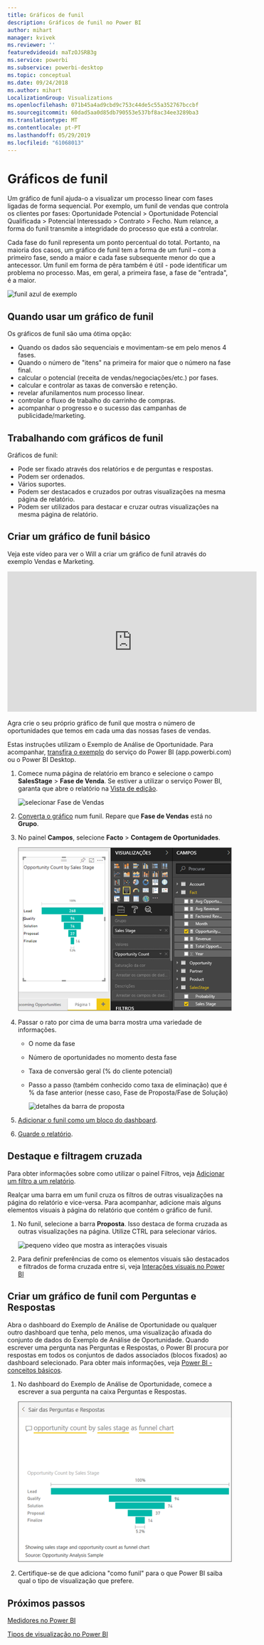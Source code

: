```yaml
---
title: Gráficos de funil
description: Gráficos de funil no Power BI
author: mihart
manager: kvivek
ms.reviewer: ''
featuredvideoid: maTzOJSRB3g
ms.service: powerbi
ms.subservice: powerbi-desktop
ms.topic: conceptual
ms.date: 09/24/2018
ms.author: mihart
LocalizationGroup: Visualizations
ms.openlocfilehash: 071b45a4ad9cbd9c753c44de5c55a352767bccbf
ms.sourcegitcommit: 60dad5aa0d85db790553e537bf8ac34ee3289ba3
ms.translationtype: MT
ms.contentlocale: pt-PT
ms.lasthandoff: 05/29/2019
ms.locfileid: "61068013"
---
```

# <a name="funnel-charts"></a>Gráficos de funil
Um gráfico de funil ajuda-o a visualizar um processo linear com fases ligadas de forma sequencial. Por exemplo, um funil de vendas que controla os clientes por fases: Oportunidade Potencial \> Oportunidade Potencial Qualificada \> Potencial Interessado \> Contrato \> Fecho.  Num relance, a forma do funil transmite a integridade do processo que está a controlar.

Cada fase do funil representa um ponto percentual do total. Portanto, na maioria dos casos, um gráfico de funil tem a forma de um funil – com a primeiro fase, sendo a maior e cada fase subsequente menor do que a antecessor.  Um funil em forma de pêra também é útil - pode identificar um problema no processo.  Mas, em geral, a primeira fase, a fase de "entrada", é a maior.

![funil azul de exemplo](media/power-bi-visualization-funnel-charts/funnelplain.png)

## <a name="when-to-use-a-funnel-chart"></a>Quando usar um gráfico de funil
Os gráficos de funil são uma ótima opção:

* Quando os dados são sequenciais e movimentam-se em pelo menos 4 fases.
* Quando o número de "itens" na primeira for maior que o número na fase final.
* calcular o potencial (receita de vendas/negociações/etc.) por fases.
* calcular e controlar as taxas de conversão e retenção.
* revelar afunilamentos num processo linear.
* controlar o fluxo de trabalho do carrinho de compras.
* acompanhar o progresso e o sucesso das campanhas de publicidade/marketing.

## <a name="working-with-funnel-charts"></a>Trabalhando com gráficos de funil
Gráficos de funil:

* Pode ser fixado através dos relatórios e de perguntas e respostas.
* Podem ser ordenados.
* Vários suportes.
* Podem ser destacados e cruzados por outras visualizações na mesma página de relatório.
* Podem ser utilizados para destacar e cruzar outras visualizações na mesma página de relatório.

## <a name="create-a-basic-funnel-chart"></a>Criar um gráfico de funil básico
Veja este vídeo para ver o Will a criar um gráfico de funil através do exemplo Vendas e Marketing.

<iframe width="560" height="315" src="https://www.youtube.com/embed/qKRZPBnaUXM" frameborder="0" allow="autoplay; encrypted-media" allowfullscreen></iframe>


Agra crie o seu próprio gráfico de funil que mostra o número de oportunidades que temos em cada uma das nossas fases de vendas.

Estas instruções utilizam o Exemplo de Análise de Oportunidade. Para acompanhar, [transfira o exemplo](../sample-datasets.md) do serviço do Power BI (app.powerbi.com) ou o Power BI Desktop.   

1. Comece numa página de relatório em branco e selecione o campo **SalesStage** \> **Fase de Venda**. Se estiver a utilizar o serviço Power BI, garanta que abre o relatório na [Vista de edição](../service-interact-with-a-report-in-editing-view.md).
   
    ![selecionar Fase de Vendas](media/power-bi-visualization-funnel-charts/funnelselectfield_new.png)
2. [Converta o gráfico](power-bi-report-change-visualization-type.md) num funil. Repare que **Fase de Vendas** está no **Grupo**. 
3. No painel **Campos**, selecione **Facto** \> **Contagem de Oportunidades**.
   
    ![criação do gráfico de funil](media/power-bi-visualization-funnel-charts/power-bi-funnel.png)
4. Passar o rato por cima de uma barra mostra uma variedade de informações.
   
   * O nome da fase
   * Número de oportunidades no momento desta fase
   * Taxa de conversão geral (% do cliente potencial) 
   * Passo a passo (também conhecido como taxa de eliminação) que é % da fase anterior (nesse caso, Fase de Proposta/Fase de Solução)
     
     ![detalhes da barra de proposta](media/power-bi-visualization-funnel-charts/funnelhover_new.png)
5. [Adicionar o funil como um bloco do dashboard](../service-dashboard-tiles.md). 
6. [Guarde o relatório](../service-report-save.md).

## <a name="highlighting-and-cross-filtering"></a>Destaque e filtragem cruzada
Para obter informações sobre como utilizar o painel Filtros, veja [Adicionar um filtro a um relatório](../power-bi-report-add-filter.md).

Realçar uma barra em um funil cruza os filtros de outras visualizações na página do relatório e vice-versa. Para acompanhar, adicione mais alguns elementos visuais à página do relatório que contém o gráfico de funil.

1. No funil, selecione a barra **Proposta**. Isso destaca de forma cruzada as outras visualizações na página. Utilize CTRL para selecionar vários.
   
   ![pequeno vídeo que mostra as interações visuais](media/power-bi-visualization-funnel-charts/funnelchartnoowl.gif)
2. Para definir preferências de como os elementos visuais são destacados e filtrados de forma cruzada entre si, veja [Interações visuais no Power BI](../service-reports-visual-interactions.md)

## <a name="create-a-funnel-chart-using-qa"></a>Criar um gráfico de funil com Perguntas e Respostas
Abra o dashboard do Exemplo de Análise de Oportunidade ou qualquer outro dashboard que tenha, pelo menos, uma visualização afixada do conjunto de dados do Exemplo de Análise de Oportunidade.  Quando escrever uma pergunta nas Perguntas e Respostas, o Power BI procura por respostas em todos os conjuntos de dados associados (blocos fixados) ao dashboard selecionado. Para obter mais informações, veja [Power BI - conceitos básicos](../service-basic-concepts.md).

1. No dashboard do Exemplo de Análise de Oportunidade, comece a escrever a sua pergunta na caixa Perguntas e Respostas.
   
   ![caixa de perguntas e funil](media/power-bi-visualization-funnel-charts/power-bi-qna.png)
   
2. Certifique-se de que adiciona "como funil" para o que Power BI saiba qual o tipo de visualização que prefere.

## <a name="next-steps"></a>Próximos passos

[Medidores no Power BI](power-bi-visualization-radial-gauge-charts.md)

[Tipos de visualização no Power BI](power-bi-visualization-types-for-reports-and-q-and-a.md)
